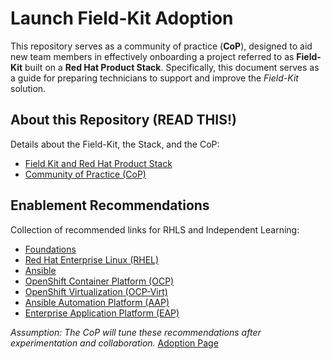 # Launch Field-Kit Adoption

This repository serves as a community of practice (**CoP**), designed to aid new team members in effectively onboarding a project referred to as **Field-Kit** built on a **Red Hat Product Stack**.  Specifically, this document serves as a guide for preparing technicians to support and improve the *Field-Kit* solution.

## About this Repository (READ THIS!)

Details about the Field-Kit, the Stack, and the CoP:

* [Field Kit and Red Hat Product Stack](./aboutRepo.md)
* [Community of Practice (CoP)](./aboutCoP.md)

## Enablement Recommendations

Collection of recommended links for RHLS and Independent Learning:

* [Foundations](./foundation.md)
* [Red Hat Enterprise Linux (RHEL)](./rhel.md)
* [Ansible](./ansible.md)
* [OpenShift Container Platform (OCP)](./ocp.md)
* [OpenShift Virtualization (OCP-Virt)](./ocp-virt.md)
* [Ansible Automation Platform (AAP)](./aap.md)
* [Enterprise Application Platform (EAP)](./eap.md)

*Assumption:  The CoP will tune these recommendations after experimentation and collaboration.*
[Adoption Page](https://ppremru.github.io/LaunchFieldKitAdoption/)
